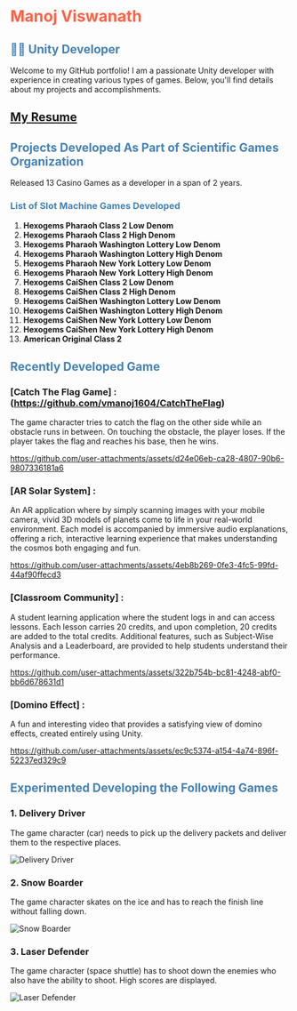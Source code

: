 # <span style="color: #ff6347;">Manoj Viswanath</span>

## <span style="color: #4682b4;">👨‍💻 Unity Developer</span>

Welcome to my GitHub portfolio! I am a passionate Unity developer with experience in creating various types of games. Below, you'll find details about my projects and accomplishments.

## [My Resume](https://github.com/user-attachments/files/16363035/ManojV_Resume_tech.pdf)

## <span style="color: #4682b4;">Projects Developed As Part of Scientific Games Organization</span>
Released 13 Casino Games as a developer in a span of 2 years.

### <span style="color: #4682b4;">List of Slot Machine Games Developed</span>
1. **Hexogems Pharaoh Class 2 Low Denom**
2. **Hexogems Pharaoh Class 2 High Denom**
3. **Hexogems Pharaoh Washington Lottery Low Denom**
4. **Hexogems Pharaoh Washington Lottery High Denom**
5. **Hexogems Pharaoh New York Lottery Low Denom**
6. **Hexogems Pharaoh New York Lottery High Denom**
7. **Hexogems CaiShen Class 2 Low Denom**
8. **Hexogems CaiShen Class 2 High Denom**
9. **Hexogems CaiShen Washington Lottery Low Denom**
10. **Hexogems CaiShen Washington Lottery High Denom**
11. **Hexogems CaiShen New York Lottery Low Denom**
12. **Hexogems CaiShen New York Lottery High Denom**
13. **American Original Class 2**

## <span style="color: #4682b4;">Recently Developed Game</span>

### [Catch The Flag Game]  : (https://github.com/vmanoj1604/CatchTheFlag)
The game character tries to catch the flag on the other side while an obstacle runs in between. On touching the obstacle, the player loses. If the player takes the flag and reaches his base, then he wins.

https://github.com/user-attachments/assets/d24e06eb-ca28-4807-90b6-9807336181a6


### [AR Solar System]  :
An AR application where by simply scanning images with your mobile camera, vivid 3D models of planets come to life in your real-world environment. Each model is accompanied by immersive audio explanations, offering a rich, interactive learning experience that makes understanding the cosmos both engaging and fun.

https://github.com/user-attachments/assets/4eb8b269-0fe3-4fc5-99fd-44af90ffecd3


### [Classroom Community]  :
A student learning application where the student logs in and can access lessons. Each lesson carries 20 credits, and upon completion, 20 credits are added to the total credits. Additional features, such as Subject-Wise Analysis and a Leaderboard, are provided to help students understand their performance.


https://github.com/user-attachments/assets/322b754b-bc81-4248-abf0-bb6d678631d1


### [Domino Effect]  :
A fun and interesting video that provides a satisfying view of domino effects, created entirely using Unity.

https://github.com/user-attachments/assets/ec9c5374-a154-4a74-896f-52237ed329c9


## <span style="color: #4682b4;">Experimented Developing the Following Games</span>

### 1. Delivery Driver
The game character (car) needs to pick up the delivery packets and deliver them to the respective places.

![Delivery Driver](https://github.com/user-attachments/assets/ee98ac90-5f8b-4c93-b2a7-2ac7c6b6ab7b)

### 2. Snow Boarder
The game character skates on the ice and has to reach the finish line without falling down.

![Snow Boarder](https://github.com/user-attachments/assets/dbe81745-332f-4b4a-86ed-9d82359dff68)

### 3. Laser Defender
The game character (space shuttle) has to shoot down the enemies who also have the ability to shoot. High scores are displayed.

![Laser Defender](https://github.com/user-attachments/assets/abfd7273-610c-4c3d-a244-aaa90f05a754)
